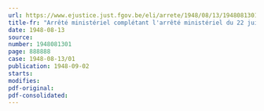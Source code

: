 ```yaml
---
url: https://www.ejustice.just.fgov.be/eli/arrete/1948/08/13/1948081301/justel
title-fr: "Arrêté ministériel complétant l'arrêté ministériel du 22 juin 1948, fixant les marges commerciales maxima pour la vente des appareils de cuisine et de chauffage au charbon et au gaz"
date: 1948-08-13
source:
number: 1948081301
page: 888888
case: 1948-08-13/01
publication: 1948-09-02
starts:
modifies:
pdf-original:
pdf-consolidated:
---
```



